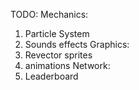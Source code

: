 TODO:
Mechanics:
1. Particle System
2. Sounds effects
Graphics:
1. Revector sprites
2. animations 
Network:
1. Leaderboard

